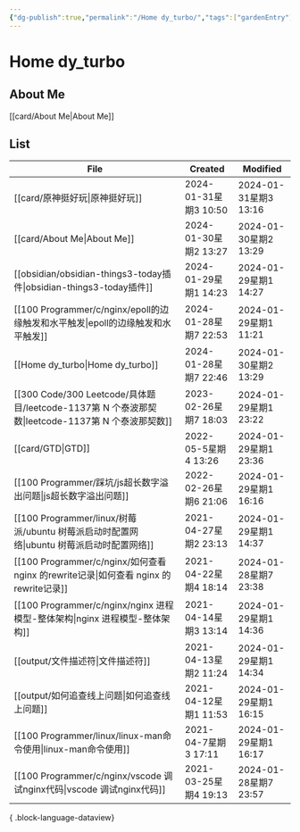 ```yaml
---
{"dg-publish":true,"permalink":"/Home dy_turbo/","tags":["gardenEntry"],"noteIcon":"","created":"2024-01-28 22:46:43","updated":"2024-01-30 13:29:51"}
---
```



# Home dy_turbo

## About Me

[[card/About Me\|About Me]]

## List

| File                                                                               | Created             | Modified            |
| ---------------------------------------------------------------------------------- | ------------------- | ------------------- |
| [[card/原神挺好玩\|原神挺好玩]]                                                           | 2024-01-31星期3 10:50 | 2024-01-31星期3 13:16 |
| [[card/About Me\|About Me]]                                                     | 2024-01-30星期2 13:27 | 2024-01-30星期2 13:29 |
| [[obsidian/obsidian-things3-today插件\|obsidian-things3-today插件]]                 | 2024-01-29星期1 14:23 | 2024-01-29星期1 14:27 |
| [[100 Programmer/c/nginx/epoll的边缘触发和水平触发\|epoll的边缘触发和水平触发]]                     | 2024-01-28星期7 22:53 | 2024-01-29星期1 11:21 |
| [[Home dy_turbo\|Home dy_turbo]]                                                | 2024-01-28星期7 22:46 | 2024-01-30星期2 13:29 |
| [[300 Code/300 Leetcode/具体题目/leetcode-1137第 N 个泰波那契数\|leetcode-1137第 N 个泰波那契数]] | 2023-02-26星期7 18:03 | 2024-01-29星期1 23:22 |
| [[card/GTD\|GTD]]                                                               | 2022-05-5星期4 13:26  | 2024-01-29星期1 23:36 |
| [[100 Programmer/踩坑/js超长数字溢出问题\|js超长数字溢出问题]]                                    | 2022-02-26星期6 21:06 | 2024-01-29星期1 16:16 |
| [[100 Programmer/linux/树莓派/ubuntu 树莓派启动时配置网络\|ubuntu 树莓派启动时配置网络]]               | 2021-04-27星期2 23:13 | 2024-01-29星期1 14:37 |
| [[100 Programmer/c/nginx/如何查看 nginx 的rewrite记录\|如何查看 nginx 的rewrite记录]]         | 2021-04-22星期4 18:14 | 2024-01-28星期7 23:38 |
| [[100 Programmer/c/nginx/nginx 进程模型-整体架构\|nginx 进程模型-整体架构]]                     | 2021-04-14星期3 13:14 | 2024-01-29星期1 14:36 |
| [[output/文件描述符\|文件描述符]]                                                         | 2021-04-13星期2 11:24 | 2024-01-29星期1 14:34 |
| [[output/如何追查线上问题\|如何追查线上问题]]                                                   | 2021-04-12星期1 11:53 | 2024-01-29星期1 16:15 |
| [[100 Programmer/linux/linux-man命令使用\|linux-man命令使用]]                           | 2021-04-7星期3 17:11  | 2024-01-29星期1 16:17 |
| [[100 Programmer/c/nginx/vscode 调试nginx代码\|vscode 调试nginx代码]]                   | 2021-03-25星期4 19:13 | 2024-01-28星期7 23:57 |

{ .block-language-dataview}